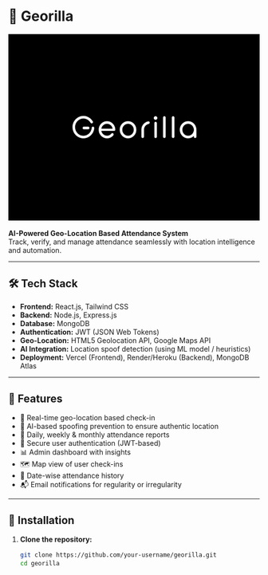 # 🦍 Georilla

![Georilla Banner](./public/banner.png)

**AI-Powered Geo-Location Based Attendance System**  
Track, verify, and manage attendance seamlessly with location intelligence and automation.

---

## 🛠️ Tech Stack

- **Frontend:** React.js, Tailwind CSS
- **Backend:** Node.js, Express.js
- **Database:** MongoDB
- **Authentication:** JWT (JSON Web Tokens)
- **Geo-Location:** HTML5 Geolocation API, Google Maps API
- **AI Integration:** Location spoof detection (using ML model / heuristics)
- **Deployment:** Vercel (Frontend), Render/Heroku (Backend), MongoDB Atlas

---

## 🚀 Features

- 📍 Real-time geo-location based check-in
- 🧠 AI-based spoofing prevention to ensure authentic location
- 🧾 Daily, weekly & monthly attendance reports
- 🔐 Secure user authentication (JWT-based)
- 📊 Admin dashboard with insights
- 🗺️ Map view of user check-ins
- 📅 Date-wise attendance history
- 📬 Email notifications for regularity or irregularity

---

## 🔧 Installation

1. **Clone the repository:**
   ```bash
   git clone https://github.com/your-username/georilla.git
   cd georilla
